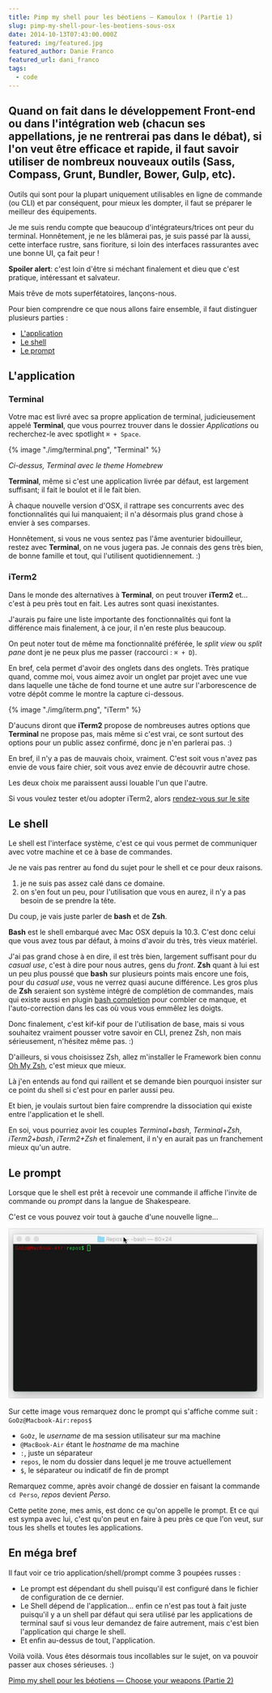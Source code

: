 ```yaml
---
title: Pimp my shell pour les béotiens — Kamoulox ! (Partie 1)
slug: pimp-my-shell-pour-les-beotiens-sous-osx
date: 2014-10-13T07:43:00.000Z
featured: img/featured.jpg
featured_author: Danie Franco
featured_url: dani_franco
tags:
  - code
---
```


Quand on fait dans le développement Front-end ou dans l'intégration web (chacun ses appellations, je ne rentrerai pas dans le débat), si l'on veut être efficace et rapide, il faut savoir utiliser de nombreux nouveaux outils (Sass, Compass, Grunt, Bundler, Bower, Gulp, etc).
---

Outils qui sont pour la plupart uniquement utilisables en ligne de commande (ou CLI) et par conséquent, pour mieux les dompter, il faut se préparer le meilleur des équipements.

Je me suis rendu compte que beaucoup d'intégrateurs/trices ont peur du terminal. Honnêtement, je ne les blâmerai pas, je suis passé par là aussi, cette interface rustre, sans fioriture, si loin des interfaces rassurantes avec une bonne UI, ça fait peur !

**Spoiler alert**: c'est loin d'être si méchant finalement et dieu que c'est pratique, intéressant et salvateur.

Mais trêve de mots superfétatoires, lançons-nous.

Pour bien comprendre ce que nous allons faire ensemble, il faut distinguer plusieurs parties :

- [L'application](#app)
- [Le shell](#shell)
- [Le prompt](#prompt)

## L'application

### Terminal

Votre mac est livré avec sa propre application de terminal, judicieusement appelé **Terminal**, que vous pourrez trouver dans le dossier *Applications* ou recherchez-le avec spotlight `⌘ + Space`.

{% image "./img/terminal.png", "Terminal" %}

*Ci-dessus, Terminal avec le theme Homebrew*

**Terminal**, même si c'est une application livrée par défaut, est largement suffisant; il fait le boulot et il le fait bien.

À chaque nouvelle version d'OSX, il rattrape ses concurrents avec des fonctionnalités qui lui manquaient; il n'a désormais plus grand chose à envier à ses comparses.

Honnêtement, si vous ne vous sentez pas l'âme aventurier bidouilleur, restez avec **Terminal**, on ne vous jugera pas. Je connais des gens très bien, de bonne famille et tout, qui l'utilisent quotidiennement. :)

### iTerm2

Dans le monde des alternatives à **Terminal**, on peut trouver **iTerm2** et… c'est à peu près tout en fait. Les autres sont quasi inexistantes.

J'aurais pu faire une liste importante des fonctionnalités qui font la différence mais finalement, à ce jour, il n'en reste plus beaucoup.

On peut noter tout de même ma fonctionnalité préférée, le *split view* ou *split pane* dont je ne peux plus me passer (raccourci : `⌘ + D`).

En bref, cela permet d'avoir des onglets dans des onglets. Très pratique quand, comme moi, vous aimez avoir un onglet par projet avec une vue dans laquelle une tâche de fond tourne et une autre sur l'arborescence de votre dépôt comme le montre la capture ci-dessous.

{% image "./img/iterm.png", "iTerm" %}

D'aucuns diront que **iTerm2** propose de nombreuses autres options que **Terminal** ne propose pas, mais même si c'est vrai, ce sont surtout des options pour un public assez confirmé, donc je n'en parlerai pas. :)

En bref, il n'y a pas de mauvais choix, vraiment. C'est soit vous n'avez pas envie de vous faire chier, soit vous avez envie de découvrir autre chose.

Les deux choix me paraissent aussi louable l'un que l'autre.

Si vous voulez tester et/ou adopter iTerm2, alors [rendez-vous sur le site](http://www.iterm2.com/)

## Le shell

Le shell est l'interface système, c'est ce qui vous permet de communiquer avec votre machine et ce à base de commandes.

Je ne vais pas rentrer au fond du sujet pour le shell et ce pour deux raisons.

1. je ne suis pas assez calé dans ce domaine.
2. on s'en fout un peu, pour l'utilisation que vous en aurez, il n'y a pas besoin de se prendre la tête.

Du coup, je vais juste parler de **bash** et de **Zsh**.

**Bash** est le shell embarqué avec Mac OSX depuis la 10.3. C'est donc celui que vous avez tous par défaut, à moins d'avoir du très, très vieux matériel.

J'ai pas grand chose à en dire, il est très bien, largement suffisant pour du *casual use*, c'est à dire pour nous autres, gens du *front*.
**Zsh** quant à lui est un peu plus poussé que **bash** sur plusieurs points mais encore une fois, pour du *casual use*, vous ne verrez quasi aucune différence. Les gros plus de **Zsh** seraient son système intégré de complétion de commandes, mais qui existe aussi en plugin [bash completion](http://bash-completion.alioth.debian.org/) pour combler ce manque, et l'auto-correction dans les cas où vous vous emmêlez les doigts.

Donc finalement, c'est kif-kif pour de l'utilisation de base, mais si vous souhaitez vraiment pousser votre savoir en CLI, prenez Zsh, non mais sérieusement, n'hésitez même pas. :)

D'ailleurs, si vous choisissez Zsh, allez m'installer le Framework bien connu [Oh My Zsh](http://ohmyz.sh/), c'est mieux que mieux.

Là j'en entends au fond qui raillent et se demande bien pourquoi insister sur ce point du shell si c'est pour en parler aussi peu.

Et bien, je voulais surtout bien faire comprendre la dissociation qui existe entre l'application et le shell.

En soi, vous pourriez avoir les couples *Terminal+bash*, *Terminal+Zsh*, *iTerm2+bash*, *iTerm2+Zsh* et finalement, il n'y en aurait pas un franchement mieux qu'un autre.

## Le prompt

Lorsque que le shell est prêt à recevoir une commande il affiche l'invite de commande ou *prompt* dans la langue de Shakespeare.

C'est ce vous pouvez voir tout à gauche d'une nouvelle ligne…

![Bash](img/bash.gif)

Sur cette image vous remarquez donc le prompt qui s'affiche comme suit : `GoOz@Macbook-Air:repos$`

- `GoOz`, le *username* de ma session utilisateur sur ma machine
- `@MacBook-Air` étant le *hostname* de ma machine
- `:`, juste un séparateur
- `repos`, le nom du dossier dans lequel je me trouve actuellement
- `$`, le séparateur ou indicatif de fin de prompt

Remarquez comme, après avoir changé de dossier en faisant la commande `cd Perso`, *repos* devient *Perso*.

Cette petite zone, mes amis, est donc ce qu'on appelle le prompt. Et ce qui est sympa avec lui, c'est qu'on peut en faire à peu près ce que l'on veut, sur tous les shells et toutes les applications.

## En méga bref

Il faut voir ce trio application/shell/prompt comme 3 poupées russes :

- Le prompt est dépendant du shell puisqu'il est configuré dans le fichier de configuration de ce dernier.
- Le Shell dépend de l'application… enfin ce n'est pas tout à fait juste puisqu'il y a un shell par défaut qui sera utilisé par les applications de terminal sauf si vous leur demandez de faire autrement, mais c'est bien l'application qui charge le shell.
- Et enfin au-dessus de tout, l'application.

Voilà voilà. Vous êtes désormais tous incollables sur le sujet, on va pouvoir passer aux choses sérieuses. :)

[Pimp my shell pour les béotiens — Choose your weapons (Partie 2)](/2014/10/13/pimp-my-shell-pour-les-beotiens-choose-your-weapons-partie-2/)
